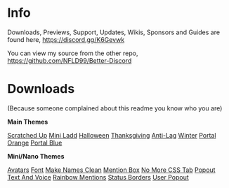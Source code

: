 # Info
Downloads, Previews, Support, Updates, Wikis, Sponsors and Guides are found here,
https://discord.gg/K6Gevwk

You can view my source from the other repo,
https://github.com/NFLD99/Better-Discord


# Downloads
(Because someone complained about this readme you know who you are)

**Main Themes**

[Scratched Up](https://betterdiscord.net/ghdl?id=840)
[Mini Ladd](https://betterdiscord.net/ghdl?id=861)
[Halloween](https://betterdiscord.net/ghdl?id=1034)
[Thanksgiving](https://betterdiscord.net/ghdl?id=1039)
[Anti-Lag](https://betterdiscord.net/ghdl?id=1146)
[Winter](https://betterdiscord.net/ghdl?id=1145)
[Portal Orange](https://betterdiscord.net/ghdl?id=1160)
[Portal Blue](https://betterdiscord.net/ghdl?id=1161)

**Mini/Nano Themes**

[Avatars](https://betterdiscord.net/ghdl?id=862)
[Font](https://betterdiscord.net/ghdl?id=863)
[Make Names Clean](https://betterdiscord.net/ghdl?id=908)
[Mention Box](https://betterdiscord.net/ghdl?id=873)
[No More CSS Tab](https://betterdiscord.net/ghdl?id=909)
[Popout Text And Voice](https://betterdiscord.net/ghdl?id=864)
[Rainbow Mentions](https://betterdiscord.net/ghdl?id=865)
[Status Borders](https://betterdiscord.net/ghdl?id=1008)
[User Popout](https://betterdiscord.net/ghdl?id=866)
